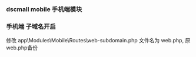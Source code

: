 ### dscmall mobile 手机端模块


### 手机端 子域名开启
修改 app\Modules\Mobile\Routes\web-subdomain.php 文件名为 web.php, 原web.php备份

